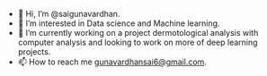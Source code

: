 - 👋 Hi, I’m @saigunavardhan.
- 👀 I’m interested in Data science and Machine learning.
- 🌱 I’m currently working on a project dermotological analysis with computer analysis and looking to work on more of deep learning projects.
- 📫 How to reach me  gunavardhansai6@gmail.com.
